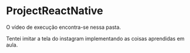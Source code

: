 # ProjectReactNative

O vídeo de execução encontra-se nessa pasta.

Tentei imitar a tela do instagram implementando as coisas aprendidas em aula. 
